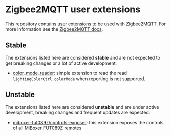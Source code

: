 # Zigbee2MQTT user extensions
This repository contains user extensions to be used with Zigbee2MQTT. For more information see the [Zigbee2MQTT docs](https://www.zigbee2mqtt.io/advanced/more/external_extensions.html).

## Stable
The extensions listed here are considered **stable** and are not expected to  get breaking changes or a lot of active development.

- [color_mode_reader](stable/color_mode_reader/README.md): simple extension to read the read `lightingColorCtrl.colorMode` when reporting is not supported.

## Unstable
The extensions listed here are considered **unstable** and are under active development, breaking changes and frequent updates are expected.

- [miboxer-fut089z/controls-exposer](unstable/miboxer-fut089z/controls-exposer.js): this extension exposes the controls of all MiBoxer FUT089Z remotes
